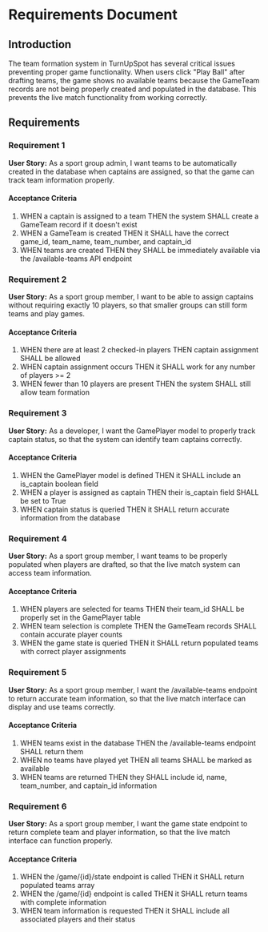 # Requirements Document

## Introduction

The team formation system in TurnUpSpot has several critical issues preventing proper game functionality. When users click "Play Ball" after drafting teams, the game shows no available teams because the GameTeam records are not being properly created and populated in the database. This prevents the live match functionality from working correctly.

## Requirements

### Requirement 1

**User Story:** As a sport group admin, I want teams to be automatically created in the database when captains are assigned, so that the game can track team information properly.

#### Acceptance Criteria

1. WHEN a captain is assigned to a team THEN the system SHALL create a GameTeam record if it doesn't exist
2. WHEN a GameTeam is created THEN it SHALL have the correct game_id, team_name, team_number, and captain_id
3. WHEN teams are created THEN they SHALL be immediately available via the /available-teams API endpoint

### Requirement 2

**User Story:** As a sport group member, I want to be able to assign captains without requiring exactly 10 players, so that smaller groups can still form teams and play games.

#### Acceptance Criteria

1. WHEN there are at least 2 checked-in players THEN captain assignment SHALL be allowed
2. WHEN captain assignment occurs THEN it SHALL work for any number of players >= 2
3. WHEN fewer than 10 players are present THEN the system SHALL still allow team formation

### Requirement 3

**User Story:** As a developer, I want the GamePlayer model to properly track captain status, so that the system can identify team captains correctly.

#### Acceptance Criteria

1. WHEN the GamePlayer model is defined THEN it SHALL include an is_captain boolean field
2. WHEN a player is assigned as captain THEN their is_captain field SHALL be set to True
3. WHEN captain status is queried THEN it SHALL return accurate information from the database

### Requirement 4

**User Story:** As a sport group member, I want teams to be properly populated when players are drafted, so that the live match system can access team information.

#### Acceptance Criteria

1. WHEN players are selected for teams THEN their team_id SHALL be properly set in the GamePlayer table
2. WHEN team selection is complete THEN the GameTeam records SHALL contain accurate player counts
3. WHEN the game state is queried THEN it SHALL return populated teams with correct player assignments

### Requirement 5

**User Story:** As a sport group member, I want the /available-teams endpoint to return accurate team information, so that the live match interface can display and use teams correctly.

#### Acceptance Criteria

1. WHEN teams exist in the database THEN the /available-teams endpoint SHALL return them
2. WHEN no teams have played yet THEN all teams SHALL be marked as available
3. WHEN teams are returned THEN they SHALL include id, name, team_number, and captain_id information

### Requirement 6

**User Story:** As a sport group member, I want the game state endpoint to return complete team and player information, so that the live match interface can function properly.

#### Acceptance Criteria

1. WHEN the /game/{id}/state endpoint is called THEN it SHALL return populated teams array
2. WHEN the /game/{id} endpoint is called THEN it SHALL return teams with complete information
3. WHEN team information is requested THEN it SHALL include all associated players and their status
